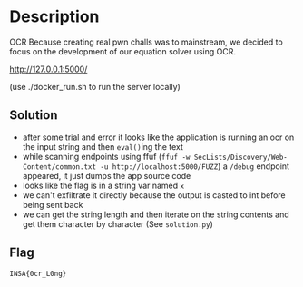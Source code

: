 # Description
OCR
Because creating real pwn challs was to mainstream, we decided to focus on the development of our equation solver using OCR.

http://127.0.0.1:5000/

(use ./docker_run.sh to run the server locally)

## Solution
* after some trial and error it looks like the application is running an ocr on the input string and then `eval()`ing the text
* while scanning endpoints using ffuf (`ffuf -w SecLists/Discovery/Web-Content/common.txt -u http://localhost:5000/FUZZ`) a `/debug` endpoint appeared, it just dumps the app source code
* looks like the flag is in a string var named `x`
* we can't exfiltrate it directly because the output is casted to int before being sent back
* we can get the string length and then iterate on the string contents and get them character by character
(See `solution.py`)
## Flag
```
INSA{0cr_L0ng}
```